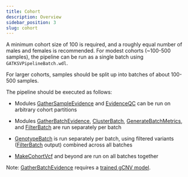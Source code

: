 ```yaml
---
title: Cohort
description: Overview
sidebar_position: 3
slug: cohort
---
```


A minimum cohort size of 100 is required, and a roughly equal 
number of males and females is recommended. For modest cohorts 
(~100-500 samples), the pipeline can be run as a single batch 
using `GATKSVPipelineBatch.wdl`.

For larger cohorts, samples should be split up into batches of 
about 100-500 samples. 

The pipeline should be executed as follows:

- Modules [GatherSampleEvidence](/docs/modules/gse) and 
  [EvidenceQC](/docs/modules/eqc) can be run on arbitrary cohort partitions

- Modules [GatherBatchEvidence](/docs/modules/gbe), 
  [ClusterBatch](/docs/modules/cb), [GenerateBatchMetrics](/docs/modules/gbm), 
  and [FilterBatch](/docs/modules/fb) are run separately per batch

- [GenotypeBatch](/docs/modules/gb) is run separately per batch, 
  using filtered variants ([FilterBatch](/docs/modules/fb) output) combined across all batches

- [MakeCohortVcf](/docs/modules/cvcf) and beyond are run on all batches together

Note: [GatherBatchEvidence](/docs/modules/gbe) requires a [trained gCNV model](/docs/modules/gcnv).